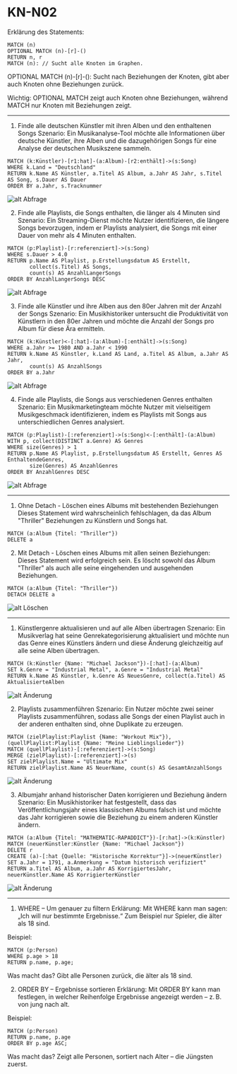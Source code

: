 # KN-N02

Erklärung des Statements:

```cypher
MATCH (n)
OPTIONAL MATCH (n)-[r]-()
RETURN n, r
MATCH (n): // Sucht alle Knoten im Graphen.
```

OPTIONAL MATCH (n)-[r]-(): Sucht nach Beziehungen der Knoten, gibt aber auch Knoten ohne Beziehungen zurück.

Wichtig:
OPTIONAL MATCH zeigt auch Knoten ohne Beziehungen, während MATCH nur Knoten mit Beziehungen zeigt.

---

1. Finde alle deutschen Künstler mit ihren Alben und den enthaltenen Songs
Szenario: Ein Musikanalyse-Tool möchte alle Informationen über deutsche Künstler, ihre Alben und die dazugehörigen Songs für eine Analyse der deutschen Musikszene sammeln.
```cypher
MATCH (k:Künstler)-[r1:hat]-(a:Album)-[r2:enthält]->(s:Song)
WHERE k.Land = "Deutschland"
RETURN k.Name AS Künstler, a.Titel AS Album, a.Jahr AS Jahr, s.Titel AS Song, s.Dauer AS Dauer
ORDER BY a.Jahr, s.Tracknummer
```

![alt Abfrage](Abfrage1.png)

2. Finde alle Playlists, die Songs enthalten, die länger als 4 Minuten sind
Szenario: Ein Streaming-Dienst möchte Nutzer identifizieren, die längere Songs bevorzugen, indem er Playlists analysiert, die Songs mit einer Dauer von mehr als 4 Minuten enthalten.

```cypher
MATCH (p:Playlist)-[r:referenziert]->(s:Song)
WHERE s.Dauer > 4.0
RETURN p.Name AS Playlist, p.Erstellungsdatum AS Erstellt, 
       collect(s.Titel) AS Songs, 
       count(s) AS AnzahlLangerSongs
ORDER BY AnzahlLangerSongs DESC
```

![alt Abfrage](Abfrage2.png)

3. Finde alle Künstler und ihre Alben aus den 80er Jahren mit der Anzahl der Songs
Szenario: Ein Musikhistoriker untersucht die Produktivität von Künstlern in den 80er Jahren und möchte die Anzahl der Songs pro Album für diese Ära ermitteln.

```cypher
MATCH (k:Künstler)<-[:hat]-(a:Album)-[:enthält]->(s:Song)
WHERE a.Jahr >= 1980 AND a.Jahr < 1990
RETURN k.Name AS Künstler, k.Land AS Land, a.Titel AS Album, a.Jahr AS Jahr,
       count(s) AS AnzahlSongs
ORDER BY a.Jahr
```

![alt Abfrage](Abfrage3.png)

4. Finde alle Playlists, die Songs aus verschiedenen Genres enthalten
Szenario: Ein Musikmarketingteam möchte Nutzer mit vielseitigem Musikgeschmack identifizieren, indem es Playlists mit Songs aus unterschiedlichen Genres analysiert.

```cypher
MATCH (p:Playlist)-[:referenziert]->(s:Song)<-[:enthält]-(a:Album)
WITH p, collect(DISTINCT a.Genre) AS Genres
WHERE size(Genres) > 1
RETURN p.Name AS Playlist, p.Erstellungsdatum AS Erstellt, Genres AS EnthaltendeGenres,
       size(Genres) AS AnzahlGenres
ORDER BY AnzahlGenres DESC
```

![alt Abfrage](Abfrage4.png)

---

1. Ohne Detach - Löschen eines Albums mit bestehenden Beziehungen
Dieses Statement wird wahrscheinlich fehlschlagen, da das Album "Thriller" Beziehungen zu Künstlern und Songs hat.

```cypher
MATCH (a:Album {Titel: "Thriller"})
DELETE a
```

2. Mit Detach - Löschen eines Albums mit allen seinen Beziehungen:
Dieses Statement wird erfolgreich sein. Es löscht sowohl das Album "Thriller" als auch alle seine eingehenden und ausgehenden Beziehungen.

```cypher
MATCH (a:Album {Titel: "Thriller"})
DETACH DELETE a
```

![alt Löschen](Loeschen.png)

---

1. Künstlergenre aktualisieren und auf alle Alben übertragen
Szenario: Ein Musikverlag hat seine Genrekategorisierung aktualisiert und möchte nun das Genre eines Künstlers ändern und diese Änderung gleichzeitig auf alle seine Alben übertragen.

```cypher
MATCH (k:Künstler {Name: "Michael Jackson"})-[:hat]-(a:Album)
SET k.Genre = "Industrial Metal", a.Genre = "Industrial Metal"
RETURN k.Name AS Künstler, k.Genre AS NeuesGenre, collect(a.Titel) AS AktualisierteAlben
```

![alt Änderung](Aenderung1.png)

2. Playlists zusammenführen
Szenario: Ein Nutzer möchte zwei seiner Playlists zusammenführen, sodass alle Songs der einen Playlist auch in der anderen enthalten sind, ohne Duplikate zu erzeugen.

```cypher
MATCH (zielPlaylist:Playlist {Name: "Workout Mix"}), (quellPlaylist:Playlist {Name: "Meine Lieblingslieder"})
MATCH (quellPlaylist)-[:referenziert]->(s:Song)
MERGE (zielPlaylist)-[:referenziert]->(s)
SET zielPlaylist.Name = "Ultimate Mix"
RETURN zielPlaylist.Name AS NeuerName, count(s) AS GesamtAnzahlSongs
```

![alt Änderung](Aenderung2.png)

3. Albumjahr anhand historischer Daten korrigieren und Beziehung ändern
Szenario: Ein Musikhistoriker hat festgestellt, dass das Veröffentlichungsjahr eines klassischen Albums falsch ist und möchte das Jahr korrigieren sowie die Beziehung zu einem anderen Künstler ändern.

```cypher
MATCH (a:Album {Titel: "MATHEMATIC-RAPADDICT"})-[r:hat]->(k:Künstler)
MATCH (neuerKünstler:Künstler {Name: "Michael Jackson"})
DELETE r
CREATE (a)-[:hat {Quelle: "Historische Korrektur"}]->(neuerKünstler)
SET a.Jahr = 1791, a.Anmerkung = "Datum historisch verifiziert"
RETURN a.Titel AS Album, a.Jahr AS KorrigiertesJahr, neuerKünstler.Name AS KorrigierterKünstler
```

![alt Änderung](Aenderung3.png)

---

1. WHERE – Um genauer zu filtern
Erklärung:
Mit WHERE kann man sagen: „Ich will nur bestimmte Ergebnisse.“ Zum Beispiel nur Spieler, die älter als 18 sind.

Beispiel:

```cypher
MATCH (p:Person)
WHERE p.age > 18
RETURN p.name, p.age;
```

Was macht das?
Gibt alle Personen zurück, die älter als 18 sind.

2. ORDER BY – Ergebnisse sortieren
Erklärung:
Mit ORDER BY kann man festlegen, in welcher Reihenfolge Ergebnisse angezeigt werden – z. B. von jung nach alt.

Beispiel:

```cypher
MATCH (p:Person)
RETURN p.name, p.age
ORDER BY p.age ASC;
```

Was macht das?
Zeigt alle Personen, sortiert nach Alter – die Jüngsten zuerst.